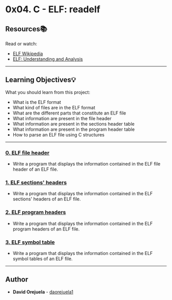 # 0x04. C - ELF: readelf

## Resources:books:
Read or watch:
* [ELF Wikipedia](https://intranet.hbtn.io/rltoken/qEbJQRTGoUJqK-5zT8T8bA)
* [ELF: Understanding and Analysis](https://intranet.hbtn.io/rltoken/TXja0y_3FNbLRvjHAGbekA)

---
## Learning Objectives:bulb:
What you should learn from this project:

* What is the ELF format
* What kind of files are in the ELF format
* What are the different parts that constitute an ELF file
* What information are present in the file header
* What information are present in the sections header table
* What information are present in the program header table
* How to parse an ELF file using C structures

---

### [0. ELF file header](./Makefile)
* Write a program that displays the information contained in the ELF file header of an ELF file.


### [1. ELF sections' headers](./Makefile)
* Write a program that displays the information contained in the ELF sections' headers of an ELF file.


### [2. ELF program headers](./Makefile)
* Write a program that displays the information contained in the ELF program headers of an ELF file.


### [3. ELF symbol table](./Makefile)
* Write a program that displays the information contained in the ELF symbol tables of an ELF file.

---

## Author
* **David Orejuela** - [daorejuela1](https://github.com/daorejuela1)